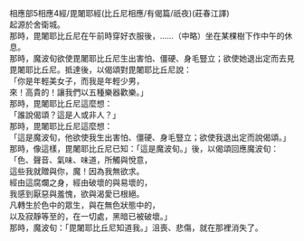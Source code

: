 相應部5相應4經/毘闍耶經(比丘尼相應/有偈篇/祇夜)(莊春江譯)  
起源於舍衛城。  
那時，毘闍耶比丘尼在午前時穿好衣服後，……（中略）坐在某棵樹下作中午的休息。  
那時，魔波旬欲使毘闍耶比丘尼生出害怕、僵硬、身毛豎立；欲使她退出定而去見毘闍耶比丘尼。抵達後，以偈頌對毘闍耶比丘尼說：  
「你是年輕美女子，而我是年輕少男，  
來！高貴的！讓我們以五種樂器歡樂。」  
那時，毘闍耶比丘尼這麼想：  
「誰說偈頌？這是人或非人？」  
那時，毘闍耶比丘尼這麼想：  
「這是魔波旬，他欲使我生出害怕、僵硬、身毛豎立；欲使我退出定而說偈頌。」  
那時，像這樣，毘闍耶比丘尼已知：「這是魔波旬。」後，以偈頌回應魔波旬：  
「色、聲音、氣味、味道，所觸與悅意，  
這些我就贈與你，魔！因為我無欲求。  
經由這腐爛之身，經由破壞的與易壞的，  
我感到厭惡與羞愧，欲與渴愛已根絕。  
凡轉生於色中的眾生，與在無色狀態中的，  
以及寂靜等至的，在一切處，黑暗已被破壞。」  
那時，魔波旬：「毘闍耶比丘尼知道我。」沮喪、悲傷，就在那裡消失了。  
  
  
